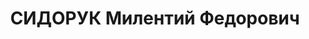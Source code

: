 ---
title: СИДОРУК Милентий Федорович
description: '1898 г.р., белорус, член ВКП(б) с 1919, ком. АП 41 СД ХВО, полковник.
  Награды: орден Красной Звезды 16.08.1936.'
---